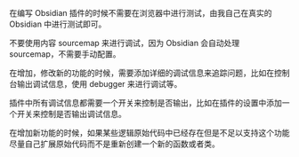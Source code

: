 在编写 Obsidian 插件的时候不需要在浏览器中进行测试，由我自己在真实的 Obsidian 中进行测试即可。

不要使用内容 sourcemap 来进行调试，因为 Obsidian 会自动处理 sourcemap，不需要手动配置。

在增加，修改新的功能的时候，需要添加详细的调试信息来追踪问题，比如在控制台输出调试信息，使用 debugger 来进行调试等。

插件中所有调试信息都需要一个开关来控制是否输出，比如在插件的设置中添加一个开关来控制是否输出调试信息。

在增加新功能的时候，如果某些逻辑原始代码中已经存在但是不足以支持这个功能尽量自己扩展原始代码而不是重新创建一个新的函数或者类。

